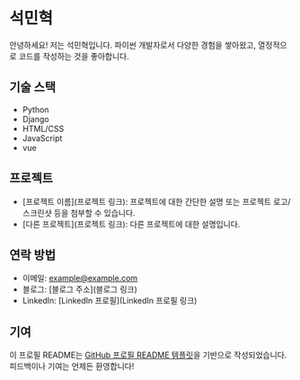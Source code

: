 # 석민혁

안녕하세요! 저는 석민혁입니다. 파이썬 개발자로서 다양한 경험을 쌓아왔고, 열정적으로 코드를 작성하는 것을 좋아합니다.

## 기술 스택

- Python
- Django
- HTML/CSS
- JavaScript
- vue

## 프로젝트

- [프로젝트 이름](프로젝트 링크): 프로젝트에 대한 간단한 설명 또는 프로젝트 로고/스크린샷 등을 첨부할 수 있습니다.
- [다른 프로젝트](프로젝트 링크): 다른 프로젝트에 대한 설명입니다.

## 연락 방법

- 이메일: [example@example.com](mailto:example@example.com)
- 블로그: [블로그 주소](블로그 링크)
- LinkedIn: [LinkedIn 프로필](LinkedIn 프로필 링크)

## 기여

이 프로필 README는 [GitHub 프로필 README 템플릿](https://github.com/your-username/your-username)을 기반으로 작성되었습니다. 피드백이나 기여는 언제든 환영합니다!
